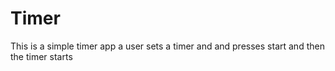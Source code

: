 # Timer
This is a simple timer app a user sets a timer and and presses start and then the timer starts
